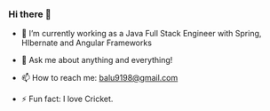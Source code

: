 ### Hi there 👋

<!--
**balajisomasale/balajisomasale** is a ✨ _special_ ✨ repository because its `README.md` (this file) appears on your GitHub profile.

Here are some ideas to get you started:
- 🌱 I’m currently learning Python 
- 👯 I’m looking to collaborate on ML projects
- 🤔 I’m looking for help with ...
- 😄 Pronouns: ...
-->
- 🔭 I’m currently working as a Java Full Stack Engineer with Spring, HIbernate and Angular Frameworks

- 💬 Ask me about anything and everything!
- 📫 How to reach me: balu9198@gmail.com

- ⚡ Fun fact: I love Cricket.

